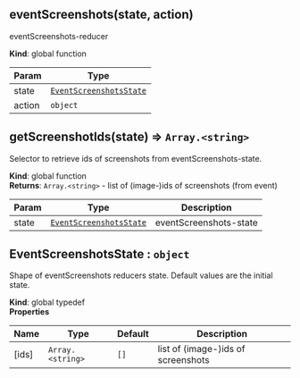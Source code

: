 <a id="eventscreenshots"></a>

## eventScreenshots(state, action)
eventScreenshots-reducer

**Kind**: global function  

| Param | Type |
| --- | --- |
| state | [<code>EventScreenshotsState</code>](#eventscreenshotsstate) | 
| action | <code>object</code> | 

<a id="getscreenshotids"></a>

## getScreenshotIds(state) ⇒ <code>Array.&lt;string&gt;</code>
Selector to retrieve ids of screenshots from eventScreenshots-state.

**Kind**: global function  
**Returns**: <code>Array.&lt;string&gt;</code> - list of (image-)ids of screenshots (from event)  

| Param | Type | Description |
| --- | --- | --- |
| state | [<code>EventScreenshotsState</code>](#eventscreenshotsstate) | eventScreenshots-state |

<a id="eventscreenshotsstate"></a>

## EventScreenshotsState : <code>object</code>
Shape of eventScreenshots reducers state.
Default values are the initial state.

**Kind**: global typedef  
**Properties**

| Name | Type | Default | Description |
| --- | --- | --- | --- |
| [ids] | <code>Array.&lt;string&gt;</code> | <code>[]</code> | list of (image-)ids of screenshots |

